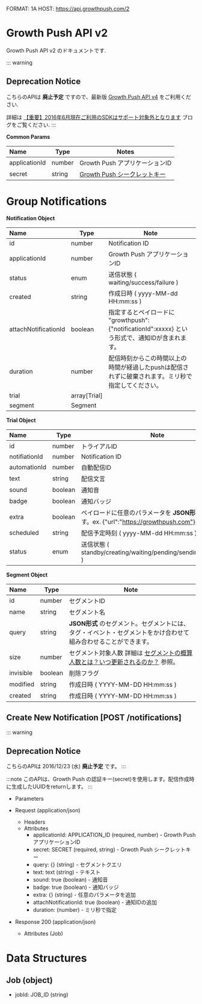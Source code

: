 FORMAT: 1A
HOST: https://api.growthpush.com/2

# Growth Push API v2
Growth Push API v2 のドキュメントです.

::: warning
## <i class="fa fa-warning"></i> Deprecation Notice
こちらのAPIは **廃止予定** ですので、最新版 [Growth Push API v4](../v4) をご利用ください.

詳細は [【重要】2016年6月現在ご利用のSDKはサポート対象外となります](https://sirok-growthbeat.amebaownd.com/posts/970274) ブログをご覧ください.
:::

**Common Params**

 Name | Type | Notes
 :---- | ------ | -----------
 applicationId  | number | Growth Push アプリケーションID
 secret  | string| [Growth Push シークレットキー](http://faq.growthbeat.com/article/50-notification-api)

# Group Notifications

**Notification Object**

Name|Type|Note
:---|---|---
id|number|Notification ID
applicationId|number|Growth Push アプリケーションID
status|enum|送信状態 ( waiting/success/failure ) 
created|string|作成日時 ( yyyy-MM-dd HH:mm:ss )
attachNotificationId|boolean|指定するとペイロードに "growthpush":{"notificationId":xxxxx} という形式で、通知IDが含まれます。
duration|number|配信時刻からこの時間以上の時間が経過したpushは配信されずに破棄されます。ミリ秒で指定してください。
trial|array[Trial]|
segment|Segment|

**Trial Object**

Name|Type|Note
:---|---|---
id|number|トライアルID
notifiationId|number|Notification ID
automationId|number| 自動配信ID
text|string|配信文言
sound|boolean|通知音
badge|boolean|通知バッジ
extra|boolean|ペイロードに任意のパラメータを **JSON形式** で指定します。ex. {"url":"https://growthpush.com"}
scheduled|string|配信予定時刻 ( yyyy-MM-dd HH:mm:ss )
status|enum|送信状態 ( standby/creating/waiting/pending/sending/completed )

**Segment Object**

Name|Type|Note
:---|---|---
id|number|セグメントID
name|string|セグメント名
query|string|**JSON形式** のセグメント。セグメントには、タグ・イベント・セグメントをかけ合わせて組み合わせることができます。
size|number|セグメント対象人数 詳細は [セグメントの概算人数とは？いつ更新されるのか？](http://faq.growthbeat.com/article/166-article) 参照。
invisible|boolean|削除フラグ
modified|string|作成日時 ( YYYY-MM-DD HH:mm:ss )
created|string|作成日時 ( YYYY-MM-DD HH:mm:ss )

## Create New Notification [POST /notifications]
::: warning
## <i class="fa fa-warning"></i> Deprecation Notice
こちらのAPIは 2016/12/23 (水) **廃止予定** です。
:::

:::note
このAPIは、Growth Push の認証キー(secret)を使用します。配信作成時に生成したUUIDをreturnします。 
:::

+ Parameters

+ Request (application/json)
    + Headers
    + Attributes
        + applicationId: APPLICATION_ID (required, number) - Growth Push アプリケーションID
        + secret: SECRET (required, string) - Grwoth Push シークレットキー
        + query: {} (string) - セグメントクエリ
        + text: text (string) - テキスト
        + sound: true (boolean) - 通知音
        + badge: true (boolean) - 通知バッジ
        + extra: {} (string) - 任意のパラメータを追加
        + attachNotificationId: true (boolean) - 通知IDの追加
        + duration: (number) - ミリ秒で指定

+ Response 200 (application/json)
    + Attributes (Job)

# Data Structures

## Job (object)
+ jobId: JOB_ID (string)